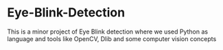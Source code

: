 # Eye-Blink-Detection
This is a minor project of Eye Blink detection where we used Python as language and tools like OpenCV, Dlib and some computer vision concepts 
